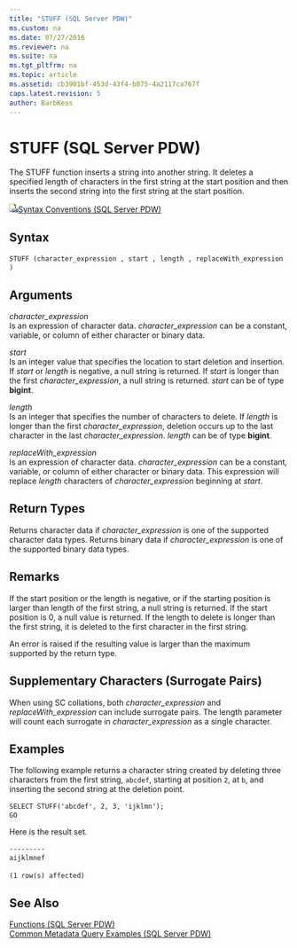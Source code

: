 ```yaml
---
title: "STUFF (SQL Server PDW)"
ms.custom: na
ms.date: 07/27/2016
ms.reviewer: na
ms.suite: na
ms.tgt_pltfrm: na
ms.topic: article
ms.assetid: cb3901bf-453d-43f4-b875-4a2117ca767f
caps.latest.revision: 5
author: BarbKess
---
```

# STUFF (SQL Server PDW)
The STUFF function inserts a string into another string. It deletes a specified length of characters in the first string at the start position and then inserts the second string into the first string at the start position.  
  
![Topic link icon](../sqlpdw/media/Topic_Link.gif "Topic_Link")[Syntax Conventions &#40;SQL Server PDW&#41;](../sqlpdw/syntax-conventions-sql-server-pdw.md)  
  
## Syntax  
  
```  
STUFF (character_expression , start , length , replaceWith_expression )  
```  
  
## Arguments  
*character_expression*  
Is an expression of character data. *character_expression* can be a constant, variable, or column of either character or binary data.  
  
*start*  
Is an integer value that specifies the location to start deletion and insertion. If *start* or *length* is negative, a null string is returned. If *start* is longer than the first *character_expression*, a null string is returned. *start* can be of type **bigint**.  
  
*length*  
Is an integer that specifies the number of characters to delete. If *length* is longer than the first *character_expression*, deletion occurs up to the last character in the last *character_expression*. *length* can be of type **bigint**.  
  
*replaceWith_expression*  
Is an expression of character data. *character_expression* can be a constant, variable, or column of either character or binary data. This expression will replace *length* characters of *character_expression* beginning at *start*.  
  
## Return Types  
Returns character data if *character_expression* is one of the supported character data types. Returns binary data if *character_expression* is one of the supported binary data types.  
  
## Remarks  
If the start position or the length is negative, or if the starting position is larger than length of the first string, a null string is returned. If the start position is 0, a null value is returned. If the length to delete is longer than the first string, it is deleted to the first character in the first string.  
  
An error is raised if the resulting value is larger than the maximum supported by the return type.  
  
## Supplementary Characters (Surrogate Pairs)  
When using SC collations, both *character_expression* and *replaceWith_expression* can include surrogate pairs. The length parameter will count each surrogate in *character_expression* as a single character.  
  
## Examples  
The following example returns a character string created by deleting three characters from the first string, `abcdef`, starting at position `2`, at `b`, and inserting the second string at the deletion point.  
  
```  
SELECT STUFF('abcdef', 2, 3, 'ijklmn');  
GO  
```  
  
Here is the result set.  
  
```  
---------   
aijklmnef   
  
(1 row(s) affected)  
```  
  
## See Also  
[Functions &#40;SQL Server PDW&#41;](../sqlpdw/functions-sql-server-pdw.md)  
[Common Metadata Query Examples &#40;SQL Server PDW&#41;](../sqlpdw/common-metadata-query-examples-sql-server-pdw.md)  
  
